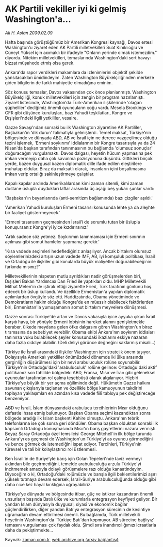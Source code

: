 # AK Partili vekiller iyi ki gelmiş Washington'a...

*Ali H. Aslan 2009.02.09*

<tr><td class="metin" colspan="2" style="padding-top: 20px; padding-left: 5px; padding-right: 10px;">Hafta başında görüştüğümüz bir Amerikan Kongresi kaynağı, Davos ertesi Washington'u ziyaret eden AK Partili milletvekilleri Suat Kınıklıoğlu ve Cüneyt Yüksel için acımaklı bir ifadeyle "Onların yerinde olmak istemezdim." diyordu. Nitekim milletvekilleri, temaslarında Washington'daki sert havayı bizzat müşahede etmiş olsa gerek.</td></tr><tr><td class="metin" colspan="2" style="padding-top: 20px; padding-left: 5px; padding-right: 10px;"><p>Ankara'da rapor verdikleri makamlara da izlenimlerini objektif şekilde yansıtacakları ümidindeyim. Zaten Washington Büyükelçiliği'nden merkeze giden bilgilerin de farklı mahiyette olmadığına eminim.
<p> Söz konusu temaslar, Davos vakasından çok önce planlanmıştı. Washington Büyükelçiliği, konuk milletvekilleri için zengin bir program hazırlamıştı. Ziyaret listesinde, Washington'da Türk-Amerikan ilişkilerinde 'olağan şüpheliler' dediğimiz önemli oyuncuların çoğu vardı. Mesela Brookings ve CFR gibi düşünce kuruluşları, bazı Yahudi teşkilatları, Kongre ve Dışişleri'ndeki ilgili yetkililer, vesaire.
<p> Gazze Savaşı'ndan sonraki bu ilk Washington ziyaretine AK Partililer, Başbakan'ın 'dik durun' talimatıyla gelmişlerdi. Temel maksat, Türkiye'nin bölgesinde ve dünyada ABD, AB ve İsrail için ne derece vazgeçilmez olduğu tezini işlemek, 'Ermeni soykırımı' iddialarının bir Kongre tasarısıyla ya da 24 Nisan'da başkan tarafından tanınmasının bu bağlamda 'olumsuz sonuçlar' doğuracağını vurgulamaktı. Davos dalgası, heyetin hücum yapmasına pek imkan vermeyip daha çok savunma pozisyonuna düşürdü. Gittikleri birçok yerde, bazen duygusal bazen diplomatik dille ifade edilen eleştirilere muhatap oldular. Biraz da maksatlı olarak, insanların içini boşaltmasına imkan verip ortalığı sakinleştirmeye çalıştılar.
<p> Kapalı kapılar ardında Amerikalılardan kimi zaman sitemli, kimi zaman dostane üslupla duydukları laflar arasında üç aşağı beş yukarı şunlar vardı:
<p> 'Başbakan'ın beyanlarında (anti-semitizm bağlamında) bazı çizgiler aşıldı.'
<p> 'Amerikan Yahudi kuruluşları Ermeni tasarısı konusunda lehte ya da aleyhte bir faaliyet göstermeyecek.'
<p> 'Ermeni tasarısının geçmesinden İsrail'i de sorumlu tutan bir üslupla konuşursanız Kongre'yi iyice kızdırırsınız.'
<p> 'Artık sadece söz yetmez. Soykırımın tanınmaması için Ermeni sınırının açılması gibi somut hamleler yapmanız gerekir.'
<p> 'Kısa vadede seçimleri hedeflediğiniz anlaşılıyor. Ancak birtakım olumsuz söylemlerinizdeki artışın uzun vadede IMF, AB, iyi komşuluk politikası, İsrail ve Ortadoğu ile ilişkiler gibi konularda büyük maliyetler doğurabileceğinin farkında mısınız?'
<p> Milletvekillerinin nispeten mutlu ayrıldıkları nadir görüşmelerden biri, Dışişleri Bakan Yardımcısı Dan Fried ile yaptıkları oldu. MHP Milletvekili Mithat Melen'in de iştirak ettiği ziyarette Fried, Türk tarafının gönlünü hoş edecek bir üslup kullandı. Ve özellikle Ermenistan'a yapılan diplomatik açılımlardan övgüyle söz etti. Haddizatında, Obama yönetiminde ve Demokratların hakim olduğu Kongre'de en müessir olabilecek faktörlerden biri, Ermenistan'la yumuşamanın somut birtakım meyvelere dönüşmesi.
<p> Gazze sonrası Türkiye'de artan ve Davos vakasıyla iyice ayyuka çıkan İsrail karşıtı hava, bir yönüyle Ermeni lobisinin hareket alanını genişletmekle beraber, ülkede meydana gelen öfke dalgasını gören Washington'un biraz tırsmasına da sebebiyet verebilir. Obama ekibi Ankara'nın soykırım iddiaları tanınırsa vuku bulabilecek şeyler konusundaki ikazlarını eskiye nazaran daha fazla ciddiye alabilir. (Deli deliyi görünce değneğini saklarmış misali...)
<p> Türkiye ile İsrail arasındaki ilişkiler Washington için stratejik önem taşıyor. Dolayısıyla Amerikalı yetkililer önümüzdeki dönemde iki ülke arasında gerginliğin düşürülmesi için bir nevi arabuluculuk rolüne soyunabilir. Türkiye'nin Ortadoğu'daki 'arabuluculuk' rolüne gelince: Ortadoğu'daki aktif politikamız son tahlilde bölgedeki ABD, Fransa, Mısır ve İran gibi geleneksel oyuncular tarafından rol çalma teşebbüsü olarak algılanıyor. Hiçbiri Türkiye'ye büyük bir yer açma eğiliminde değil. Hükümetin Gazze halkını savunan çıkışlarıyla taçlanan ve özellikle bölge kamuoyunun takdirini toplayan yaklaşımları en azından kısa vadede fiilî tabloyu pek değiştireceğe benzemiyor.
<p> ABD ve İsrail, İslam dünyasındaki arabulucu tercihlerinin Mısır olduğunu defaatle ihsas etmiş bulunuyor. Başkan Obama seçimi kazandıktan sonra bölgede aradığı ilk İslam başkenti Kahire olmuştu. Ankara'nın tebrik telefonlarına ise çok sonra geri döndüler. Obama başkan olduktan sonraki ilk kapsamlı Ortadoğu konuşmasında Mısır'ın barış gayretlerini nazara vermişti. Beyaz Saray Ortadoğu özel temsilcisi George Mitchell'in ilk bölge turunda Ankara'yı es geçmesi de Washington'un Türkiye'yi as oyuncu görmediğini ve bence görmek de istemediğini ispat ediyor. Tercihleri, Türkiye'nin türevsel ve tali bir kolaylaştırıcı rol üstlenmesi.
<p> Ben İsrail'in de Suriye'yle barış için Golan Tepeleri'nde taviz vermeyi aklından bile geçirmediğini, temelde arabuluculuğa arzulu Türkiye'yi incitmemek amacıyla dolaylı görüşmelere razı olduğu kanaatindeyim. Diyeceğim o ki, Ortadoğu'daki rolümüzle ve barışla ilgili beklentilerimizi aşırı yüksek tutmaya devam edersek, İsrail-Suriye arabuluculuğunda olduğu gibi daha nice kez hayal kırıklığına uğrayabiliriz.
<p> Türkiye'ye dünyada ve bölgesinde itibar, güç ve istikrar kazandıran önemli unsurların başında Batılı ülke ve kurumlarla entegrasyon keyfiyeti geliyor. Bir yandan İslam dünyasıyla duygusal, siyasî ve ekonomik bağlar güçlendirilirken, diğer yandan Batı'ya entegrasyon sürecinin de kesintiye uğramadan devam ettirilmesi önemli. Bu bağlamda, Türk milletvekili heyetinin Washington'da 'Türkiye Batı'dan kopmuyor. AB sürecine bağlıyız' temasını vurgulaması çok faydalı oldu. Şimdi sıra inandırıcılığımızı icraatlarla daha da pekiştirmekte...<br/></p></p></p></p></p></p></p></p></p></p></p></p></p></p></p></td></tr>

Kaynak: [zaman.com.tr](http://zaman.com.tr/yazar.do?yazino=813229), [web.archive.org (arşiv bağlantısı)](http://web.archive.org/web/20090212081715/http://zaman.com.tr:80/yazar.do?yazino=813229)
